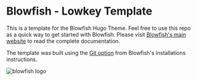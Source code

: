 # Blowfish - Lowkey Template
This is a template for the Blowfish Hugo Theme. Feel free to use this repo as a quick way to get started with Blowfish. Please visit [Blowfish's main website](https://github.com/nunocoracao/blowfish) to read the complete documentation.

The template was built using the [Git option](https://nunocoracao.github.io/blowfish/docs/installation/#install-using-git) from Blowfish's installations instructions.

![blowfish logo](https://github.com/nunocoracao/blowfish_lowkey/blob/main/logo.png?raw=true)
